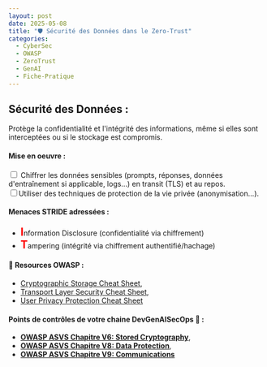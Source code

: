 ```yaml
---
layout: post
date: 2025-05-08
title: "🛡️ Sécurité des Données dans le Zero-Trust"
categories:
  - CyberSec
  - OWASP
  - ZeroTrust
  - GenAI
  - Fiche-Pratique
---
```


## Sécurité des Données :

Protège la confidentialité et l'intégrité des informations, même si elles sont interceptées ou si le stockage est
compromis. 

#### Mise en oeuvre :

<input type="checkbox" id="task5" name="task5" value="Sécurité Données"> Chiffrer les données sensibles (prompts, 
réponses, données d'entraînement si applicable, logs...) en transit (TLS) et au repos. <BR>
<input type="checkbox" id="task5" name="task5" value="Sécurité Données">Utiliser des techniques de protection de la vie privée (anonymisation...).<BR>


#### Menaces STRIDE adressées :

* <span style="color: red; font-weight: bold; font-size: 150%;">I</span>nformation Disclosure (confidentialité via
    chiffrement)
* <span style="color: red; font-weight: bold; font-size: 150%;">T</span>ampering (intégrité via chiffrement
    authentifié/hachage)

#### 📖 Resources OWASP :
* [Cryptographic Storage Cheat Sheet](https://cheatsheetseries.owasp.org/cheatsheets/Cryptographic_Storage_Cheat_Sheet.html), 
* [Transport Layer Security Cheat Sheet](https://cheatsheetseries.owasp.org/cheatsheets/Transport_Layer_Security_Cheat_Sheet.html), 
* [User Privacy Protection Cheat Sheet](https://cheatsheetseries.owasp.org/cheatsheets/User_Privacy_Protection_Cheat_Sheet.html)


#### Points de contrôles de votre chaine DevGenAISecOps 🎯 :
* [**OWASP ASVS Chapitre V6: Stored Cryptography**](https://github.com/OWASP/ASVS/blob/v4.0.3/4.0/en/0x14-V6-Cryptography.md), 
* [**OWASP ASVS Chapitre V8: Data Protection**](https://github.com/OWASP/ASVS/blob/v4.0.3/4.0/en/0x16-V8-Data-Protection.md),
* [**OWASP ASVS Chapitre V9: Communications**](https://github.com/OWASP/ASVS/blob/v4.0.3/4.0/en/0x17-V9-Communications.md)